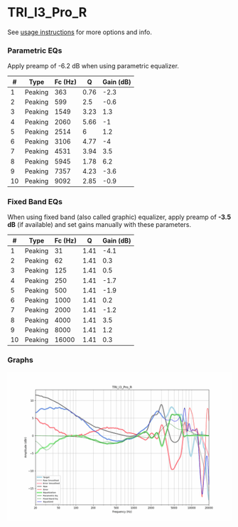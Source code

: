 # TRI_I3_Pro_R
See [usage instructions](https://github.com/jaakkopasanen/AutoEq#usage) for more options and info.

### Parametric EQs
Apply preamp of -6.2 dB when using parametric equalizer.

|   # | Type    |   Fc (Hz) |    Q |   Gain (dB) |
|-----|---------|-----------|------|-------------|
|   1 | Peaking |       363 | 0.76 |        -2.3 |
|   2 | Peaking |       599 | 2.5  |        -0.6 |
|   3 | Peaking |      1549 | 3.23 |         1.3 |
|   4 | Peaking |      2060 | 5.66 |        -1   |
|   5 | Peaking |      2514 | 6    |         1.2 |
|   6 | Peaking |      3106 | 4.77 |        -4   |
|   7 | Peaking |      4531 | 3.94 |         3.5 |
|   8 | Peaking |      5945 | 1.78 |         6.2 |
|   9 | Peaking |      7357 | 4.23 |        -3.6 |
|  10 | Peaking |      9092 | 2.85 |        -0.9 |

### Fixed Band EQs
When using fixed band (also called graphic) equalizer, apply preamp of **-3.5 dB** (if available) and set gains manually with these parameters.

|   # | Type    |   Fc (Hz) |    Q |   Gain (dB) |
|-----|---------|-----------|------|-------------|
|   1 | Peaking |        31 | 1.41 |        -4.1 |
|   2 | Peaking |        62 | 1.41 |         0.3 |
|   3 | Peaking |       125 | 1.41 |         0.5 |
|   4 | Peaking |       250 | 1.41 |        -1.7 |
|   5 | Peaking |       500 | 1.41 |        -1.9 |
|   6 | Peaking |      1000 | 1.41 |         0.2 |
|   7 | Peaking |      2000 | 1.41 |        -1.2 |
|   8 | Peaking |      4000 | 1.41 |         3.5 |
|   9 | Peaking |      8000 | 1.41 |         1.2 |
|  10 | Peaking |     16000 | 1.41 |         0.3 |

### Graphs
![](./TRI_I3_Pro_R.png)
